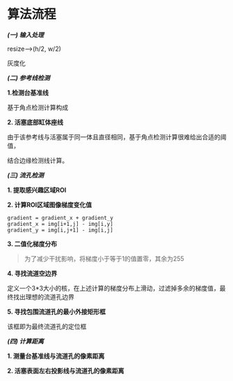 # 算法流程

***(一) 输入处理***

resize-->(h/2, w/2)

灰度化

***(二) 参考线检测***

**1.检测台基准线**

基于角点检测计算构成

**2. 活塞底部缸体座线**

由于该参考线与活塞属于同一体且直径相同，基于角点检测计算很难给出合适的阈值，

结合边缘检测线计算。

***(三) 流孔检测***

**1. 提取感兴趣区域ROI**

**2. 计算ROI区域图像梯度变化值**

~~~~bashrc
gradient = gradient_x + gradient_y
gradient_x = img[i+1,j] - img[i,y]
gradient_y = img[i,j+1] - img[i,j]
~~~~

**3. 二值化梯度分布**

> 为了减少干扰影响，将梯度小于等于1的值置零，其余为255

**4. 寻找流道空边界**

定义一个3*3大小的核，在上述计算的梯度分布上滑动，过滤掉多余的梯度值，最终找出理想的流道孔边界

**5. 寻找包围流道孔的最小外接矩形框**

该框即为最终流道孔的定位框

***(四) 计算距离***

**1. 测量台基准线与流道孔的像素距离**

**2. 活塞表面左右投影线与流道孔的像素距离**



